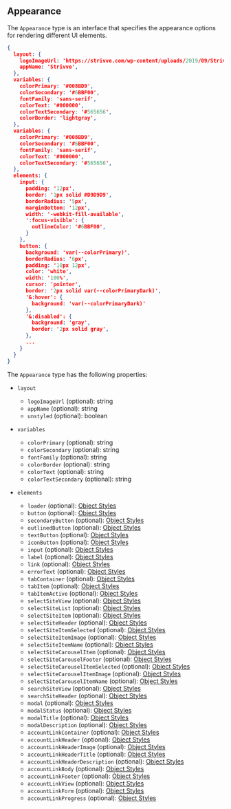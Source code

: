 ## Appearance

The `Appearance` type is an interface that specifies the appearance options for rendering different UI elements.

```json
{
  layout: {
    logoImageUrl: 'https://strivve.com/wp-content/uploads/2019/09/StrivveLogoLG.png',
    appName: 'Strivve',
  },
  variables: {
    colorPrimary: '#008BD9',
    colorSecondary: '#6BBF00',
    fontFamily: 'sans-serif',
    colorText: '#000000',
    colorTextSecondary: '#565656',
    colorBorder: 'lightgray',
  },
  variables: {
    colorPrimary: '#008BD9',
    colorSecondary: '#6BBF00',
    fontFamily: 'sans-serif',
    colorText: '#000000',
    colorTextSecondary: '#565656',
  },
  elements: {
    input: {
      padding: '12px',
      border: '1px solid #D9D9D9',
      borderRadius: '5px',
      marginBottom: '12px',
      width: '-webkit-fill-available',
      ':focus-visible': {
        outlineColor: '#6BBF00',
      }
    },
    button: {
      background: 'var(--colorPrimary)',
      borderRadius: '6px',
      padding: '10px 12px',
      color: 'white',
      width: '100%',
      cursor: 'pointer',
      border: '2px solid var(--colorPrimaryDark)',
      '&:hover': {
        background: 'var(--colorPrimaryDark)'
      },
      '&:disabled': {
        background: 'gray',
        border: '2px solid gray',
      },
      ...
    }
  }
}
```

The `Appearance` type has the following properties:

- `layout`

  - `logoImageUrl` (optional): string
  - `appName` (optional): string
  - `unstyled` (optional): boolean

- `variables`

  - `colorPrimary` (optional): string
  - `colorSecondary` (optional): string
  - `fontFamily` (optional): string
  - `colorBorder` (optional): string
  - `colorText` (optional): string
  - `colorTextSecondary` (optional): string

- `elements`
  - `loader` (optional): [Object Styles](https://emotion.sh/docs/object-styles)
  - `button` (optional): [Object Styles](https://emotion.sh/docs/object-styles)
  - `secondaryButton` (optional): [Object Styles](https://emotion.sh/docs/object-styles)
  - `outlinedButton` (optional): [Object Styles](https://emotion.sh/docs/object-styles)
  - `textButton` (optional): [Object Styles](https://emotion.sh/docs/object-styles)
  - `iconButton` (optional): [Object Styles](https://emotion.sh/docs/object-styles)
  - `input` (optional): [Object Styles](https://emotion.sh/docs/object-styles)
  - `label` (optional): [Object Styles](https://emotion.sh/docs/object-styles)
  - `link` (optional): [Object Styles](https://emotion.sh/docs/object-styles)
  - `errorText` (optional): [Object Styles](https://emotion.sh/docs/object-styles)
  - `tabContainer` (optional): [Object Styles](https://emotion.sh/docs/object-styles)
  - `tabItem` (optional): [Object Styles](https://emotion.sh/docs/object-styles)
  - `tabItemActive` (optional): [Object Styles](https://emotion.sh/docs/object-styles)
  - `selectSiteView` (optional): [Object Styles](https://emotion.sh/docs/object-styles)
  - `selectSiteList` (optional): [Object Styles](https://emotion.sh/docs/object-styles)
  - `selectSiteItem` (optional): [Object Styles](https://emotion.sh/docs/object-styles)
  - `selectSiteHeader` (optional): [Object Styles](https://emotion.sh/docs/object-styles)
  - `selectSiteItemSelected` (optional): [Object Styles](https://emotion.sh/docs/object-styles)
  - `selectSiteItemImage` (optional): [Object Styles](https://emotion.sh/docs/object-styles)
  - `selectSiteItemName` (optional): [Object Styles](https://emotion.sh/docs/object-styles)
  - `selectSiteCarouselItem` (optional): [Object Styles](https://emotion.sh/docs/object-styles)
  - `selectSiteCarouselFooter` (optional): [Object Styles](https://emotion.sh/docs/object-styles)
  - `selectSiteCarouselItemSelected` (optional): [Object Styles](https://emotion.sh/docs/object-styles)
  - `selectSiteCarouselItemImage` (optional): [Object Styles](https://emotion.sh/docs/object-styles)
  - `selectSiteCarouselItemName` (optional): [Object Styles](https://emotion.sh/docs/object-styles)
  - `searchSiteView` (optional): [Object Styles](https://emotion.sh/docs/object-styles)
  - `searchSiteHeader` (optional): [Object Styles](https://emotion.sh/docs/object-styles)
  - `modal` (optional): [Object Styles](https://emotion.sh/docs/object-styles)
  - `modalStatus` (optional): [Object Styles](https://emotion.sh/docs/object-styles)
  - `modalTitle` (optional): [Object Styles](https://emotion.sh/docs/object-styles)
  - `modalDescription` (optional): [Object Styles](https://emotion.sh/docs/object-styles)
  - `accountLinkContainer` (optional): [Object Styles](https://emotion.sh/docs/object-styles)
  - `accountLinkHeader` (optional): [Object Styles](https://emotion.sh/docs/object-styles)
  - `accountLinkHeaderImage` (optional): [Object Styles](https://emotion.sh/docs/object-styles)
  - `accountLinkHeaderTitle` (optional): [Object Styles](https://emotion.sh/docs/object-styles)
  - `accountLinkHeaderDescription` (optional): [Object Styles](https://emotion.sh/docs/object-styles)
  - `accountLinkBody` (optional): [Object Styles](https://emotion.sh/docs/object-styles)
  - `accountLinkFooter` (optional): [Object Styles](https://emotion.sh/docs/object-styles)
  - `accountLinkView` (optional): [Object Styles](https://emotion.sh/docs/object-styles)
  - `accountLinkForm` (optional): [Object Styles](https://emotion.sh/docs/object-styles)
  - `accountLinkProgress` (optional): [Object Styles](https://emotion.sh/docs/object-styles)

